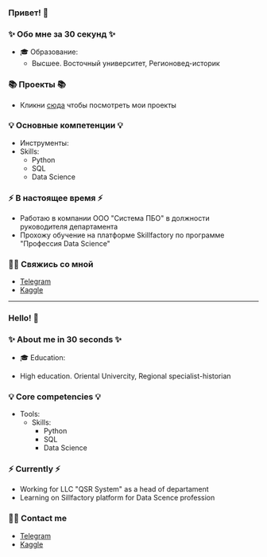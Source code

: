 ### Привет! 👋

### ✨ Обо мне за 30 секунд ✨ 
* 🎓 Образование:
  - Высшее. Восточный университет, Регионовед-историк

### 📚 Проекты 📚

* Кликни [сюда](https://github.com/MrMonkeyfeeder?tab=repositories) чтобы посмотреть мои проекты

### 💡 Основные компетенции 💡
- Инструменты: 
- Skills: 
    * Python
    * SQL
    * Data Science

### ⚡️ В настоящее время ⚡️
- Работаю в компании ООО "Система ПБО" в должности руководителя департамента
- Прохожу обучение на платформе Skillfactory по программе "Профессия Data Science"

### 🙌🏻 Свяжись со мной
- [Telegram]()
- [Kaggle]()

---

### Hello! 👋

### ✨ About me in 30 seconds ✨ 
* 🎓 Education:
 - High education. Oriental Univercity, Regional specialist-historian

### 💡 Core competencies 💡
- Tools: 
  - Skills:
    * Python
    * SQL
    * Data Science


### ⚡️ Currently ⚡️
- Working for LLC "QSR System" as a head of departament
- Learning on Sillfactory platform for Data Scence profession

### 🙌🏻 Contact me
- [Telegram]()
- [Kaggle]()
